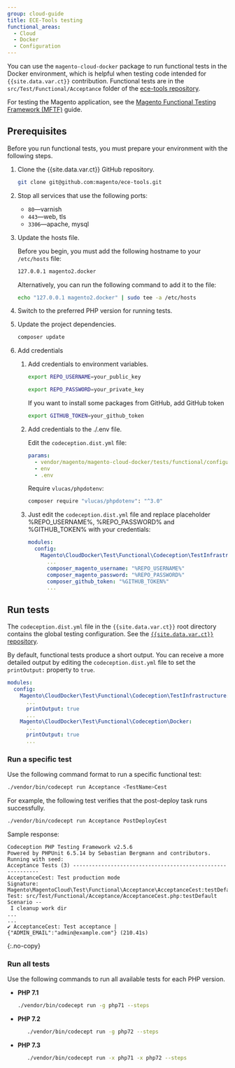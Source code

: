 ```yaml
---
group: cloud-guide
title: ECE-Tools testing
functional_areas:
  - Cloud
  - Docker
  - Configuration
---
```


You can use the `magento-cloud-docker` package to run functional tests in the Docker environment, which is helpful when testing code intended for `{{site.data.var.ct}}` contribution. Functional tests are in the `src/Test/Functional/Acceptance` folder of the [ece-tools repository].

For testing the Magento application, see the [Magento Functional Testing Framework (MFTF)][mftf] guide.

## Prerequisites

Before you run functional tests, you must prepare your environment with the following steps.

1. Clone the {{site.data.var.ct}} GitHub repository.

   ```bash
   git clone git@github.com:magento/ece-tools.git
   ```

1. Stop all services that use the following ports:

   -  `80`—varnish
   -  `443`—web, tls
   -  `3306`—apache, mysql

1. Update the hosts file.

   Before you begin, you must add the following hostname to your `/etc/hosts` file:

   ```bash
   127.0.0.1 magento2.docker
   ```

   Alternatively, you can run the following command to add it to the file:

   ```bash
   echo "127.0.0.1 magento2.docker" | sudo tee -a /etc/hosts
   ```

1. Switch to the preferred PHP version for running tests.

1. Update the project dependencies.

    ```bash
    composer update
    ```

1. Add credentials

   1. Add credentials to environment variables.

       ```bash
       export REPO_USERNAME=your_public_key
       ```
    
       ```bash
       export REPO_PASSWORD=your_private_key
       ```
       
       If you want to install some packages from GitHub, add GitHub token
       
       ```bash
       export GITHUB_TOKEN=your_github_token
       ```
   
   1. Add credentials to the ./.env file.
   
       Edit the `codeception.dist.yml` file:
       
       ```yaml
       params:
         - vendor/magento/magento-cloud-docker/tests/functional/configuration.dist.yml
         - env
         - .env
       ```
       
       Require `vlucas/phpdotenv`:
       
       ```bash
       composer require "vlucas/phpdotenv": "^3.0"
       ```
   
   1. Just edit the `codeception.dist.yml` file and replace placeholder %REPO_USERNAME%, %REPO_PASSWORD% and %GITHUB_TOKEN% with your credentials:
   
        ```yaml
        modules:
          config:
            Magento\CloudDocker\Test\Functional\Codeception\TestInfrastructure:
              ...
              composer_magento_username: "%REPO_USERNAME%"
              composer_magento_password: "%REPO_PASSWORD%"
              composer_github_token: "%GITHUB_TOKEN%"
              ...
        ```

## Run tests

The `codeception.dist.yml` file in the `{{site.data.var.ct}}` root directory contains the global testing configuration. See the [`{{site.data.var.ct}}` repository][codeception].

By default, functional tests produce a short output. You can receive a more detailed output by editing the `codeception.dist.yml` file to set the `printOutput:` property to `true`.

```yaml
modules:
  config:
    Magento\CloudDocker\Test\Functional\Codeception\TestInfrastructure:
      ...
      printOutput: true
      ...
    Magento\CloudDocker\Test\Functional\Codeception\Docker:
      ...
      printOutput: true
      ...
```

### Run a specific test

Use the following command format to run a specific functional test:

```bash
./vendor/bin/codecept run Acceptance <TestName>Cest
```

For example, the following test verifies that the post-deploy task runs successfully.

```bash
./vendor/bin/codecept run Acceptance PostDeployCest
```

Sample response:

```terminal
Codeception PHP Testing Framework v2.5.6
Powered by PHPUnit 6.5.14 by Sebastian Bergmann and contributors.
Running with seed:
Acceptance Tests (3) -----------------------------------------------------------
AcceptanceCest: Test production mode
Signature: Magento\MagentoCloud\Test\Functional\Acceptance\AcceptanceCest:testDefault
Test: src/Test/Functional/Acceptance/AcceptanceCest.php:testDefault
Scenario --
 I cleanup work dir 
...
...
✔ AcceptanceCest: Test acceptance | {"ADMIN_EMAIL":"admin@example.com"} (210.41s)
```
{:.no-copy}

### Run all tests

Use the following commands to run all available tests for each PHP version.

-  **PHP 7.1**

   ```bash
   ./vendor/bin/codecept run -g php71 --steps
   ```

-  **PHP 7.2**

   ```bash
      ./vendor/bin/codecept run -g php72 --steps
   ```
   
-  **PHP 7.3**

   ```bash
      ./vendor/bin/codecept run -x php71 -x php72 --steps
   ```

[ece-tools repository]: https://github.com/magento/ece-tools/tree/develop/src/Test/Functional/Acceptance
[mftf]: {{site.baseurl}}/mftf/docs/commands/mftf.html
[codeception]: https://github.com/magento/ece-tools/blob/develop/codeception.dist.yml
